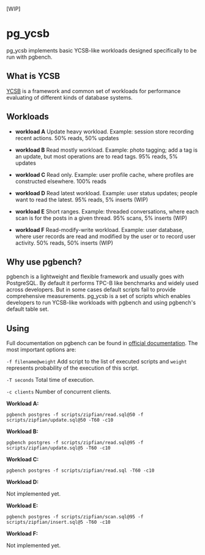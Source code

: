 [WIP]

# pg_ycsb

pg_ycsb implements basic YCSB-like workloads designed specifically to be run with pgbench.

## What is YCSB

[YCSB](https://github.com/brianfrankcooper/YCSB) is a framework and common set of workloads for performance evaluating of different kinds of database systems.

## Workloads

* **workload A**
   Update heavy workload. Example: session store recording recent actions.
   50% reads, 50% updates

* **workload B**
   Read mostly workload. Example: photo tagging; add a tag is an update, but most operations are to read tags.
   95% reads, 5% updates

* **workload C**
   Read only. Example: user profile cache, where profiles are constructed elsewhere.
   100% reads

* **workload D**
   Read latest workload. Example: user status updates; people want to read the latest.
   95% reads, 5% inserts (WIP)

* **workload E**
   Short ranges. Example: threaded conversations, where each scan is for the posts in a given thread.
   95% scans, 5% inserts (WIP)

* **workload F**
   Read-modify-write workload. Example: user database, where user records are read and modified by the user or to record user activity.
   50% reads, 50% inserts (WIP)

## Why use pgbench?

pgbench is a lightweight and flexible framework and usually goes with PostgreSQL. By default it performs TPC-B like benchmarks and widely used across developers. But in some cases default scripts fail to provide comprehensive measurements. pg_ycsb is a set of scripts which enables developers to run YCSB-like workloads with pgbench and using pgbench's default table set.

## Using

Full documentation on pgbench can be found in [official documentation](https://www.postgresql.org/docs/current/static/pgbench.html). The most important options are:

`-f filename@weight`
Add script to the list of executed scripts and `weight` represents probability of the execution of this script.

`-T seconds`
Total time of execution.

`-c clients`
Number of concurrent clients.

**Workload A:**
```
pgbench postgres -f scripts/zipfian/read.sql@50 -f scripts/zipfian/update.sql@50 -T60 -c10
```

**Workload B:**
```
pgbench postgres -f scripts/zipfian/read.sql@95 -f scripts/zipfian/update.sql@5 -T60 -c10
```

**Workload C:**
```
pgbench postgres -f scripts/zipfian/read.sql -T60 -c10
```

**Workload D:**

Not implemented yet.

**Workload E:**
```
pgbench postgres -f scripts/zipfian/scan.sql@95 -f scripts/zipfian/insert.sql@5 -T60 -c10
```

**Workload F:**

Not implemented yet.
